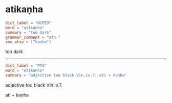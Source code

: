 # atikaṇha

``` toml
dict_label = "NCPED"
word = "atikaṇha"
summary = "too dark"
grammar_comment = "mfn."
see_also = ["kaṇha"]
```

too dark

--------------------

``` toml
dict_label = "PTS"
word = "atikaṇha"
summary = "adjective too black Vin.iv.7. ati + kaṇha"
```

adjective too black Vin.iv.7.

ati \+ kaṇha

